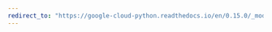 ```yaml
---
redirect_to: "https://google-cloud-python.readthedocs.io/en/0.15.0/_modules/gcloud/bigtable/happybase/pool.html"
---
```

